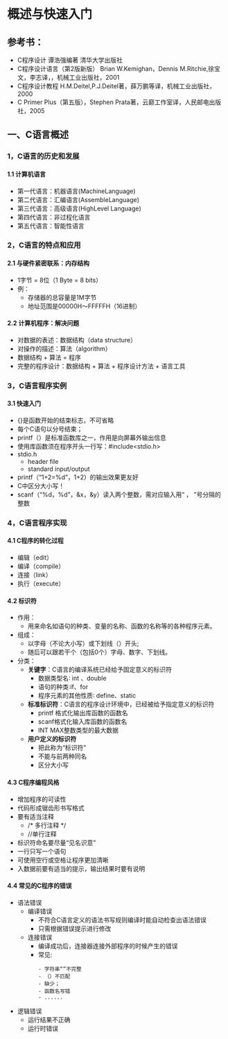 # 概述与快速入门

## 参考书：
- C程序设计 谭浩强编著 清华大学出版社
- C程序设计语言（第2版新版） Brian W.Kemighan，Dennis M.Ritchie,徐宝文，李志译，，机械工业出版社，2001
- C程序设计教程 H.M.Deitel,P.J.Deitel著，薛万鹏等译，机械工业出版社，2000
- C Primer Plus（第五版），Stephen Prata著，云巅工作室译，人民邮电出版社，2005

## 一、C语言概述

### 1，C语言的历史和发展

#### 1.1 计算机语言
- 第一代语言：机器语言(MachineLanguage) 
- 第二代语言：汇编语言(AssembleLanguage) 
- 第三代语言：高级语言(HighLevel Language) 
- 第四代语言：非过程化语言 
- 第五代语言：智能性语言

### 2，C语言的特点和应用
#### 2.1 与硬件紧密联系：内存结构
- 1字节 = 8位（1 Byte = 8 bits）
- 例：
  - 存储器的总容量是1M字节
  - 地址范围是00000H～FFFFFH（16进制）
#### 2.2 计算机程序：解决问题
- 对数据的表述：数据结构（data structure）
- 对操作的描述：算法（algorithm）
- 数据结构 + 算法 = 程序
- 完整的程序设计：数据结构 + 算法 + 程序设计方法 + 语言工具

### 3，C语言程序实例
#### 3.1 快速入门
- {}是函数开始的结束标志，不可省略
- 每个C语句以分号结束；
- printf（）是标准函数库之一，作用是向屏幕外输出信息
- 使用库函数须在程序开头一行写：#include<stdio.h>
- stdio.h
  - header file
  - standard input/output
- printf（“1+2=%d”，1+2）的输出效果更友好
- C中区分大小写！
- scanf（“%d，%d”，&x，&y）读入两个整数，需对应输入用“ ， ”号分隔的整数

### 4，C语言程序实现
#### 4.1 C程序的转化过程
- 编辑（edit）
- 编译（compile）
- 连接（link）
- 执行（execute）

#### 4.2 标识符
- 作用：
  - 用来命名如语句的种类、变量的名称、函数的名称等的各种程序元素。
- 组成：
  - 以字母（不论大小写）或下划线（）开头;
  - 随后可以跟若干个（包括0个）字母、数字、下划线。
- 分类：
  - **关键字**：C语言的编译系统已经给予固定意义的标识符
    - 数据类型名∶ int 、double
    - 语句的种类∶if、for
    - 程序元素的其他性质∶ define、static
  - **标准标识符**：C语言的程序设计环境中，已经被给予指定意义的标识符
    - printf 格式化输出库函数的函数名
    - scanf格式化输入库函数的函数名
    - INT MAX整数类型的最大数据
  - **用户定义的标识符**
    - 把此称为“标识符”
    - 不能与前两种同名
    - 区分大小写


#### 4.3 C程序编程风格
- 增加程序的可读性
- 代码形成锯齿形书写格式
- 要有适当注释
  - /* 多行注释 */
  - //单行注释
- 标识符命名要尽量“见名识意”
- 一行只写一个语句
- 可使用空行或空格让程序更加清晰
- 入数据前要有适当的提示，输出结果时要有说明

#### 4.4 常见的C程序的错误
- 语法错误
  - 编译错误
    - 不符合C语言定义的语法书写规则编译时能自动检查出语法错误
    - 只需根据错误提示进行修改
  - 连接错误
    - 编译成功后，连接器连接外部程序的时候产生的错误
    - 常见:
      ```
      - 字符串“”不完整
      - （）不匹配
      - 缺少；
      - 函数名写错
      - ......
      ```
- 逻辑错误
  - 运行结果不正确
  - 运行时错误
